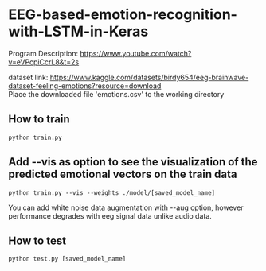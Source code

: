 # EEG-based-emotion-recognition-with-LSTM-in-Keras

Program Description: https://www.youtube.com/watch?v=eVPcpiCcrL8&t=2s <br />

dataset link: https://www.kaggle.com/datasets/birdy654/eeg-brainwave-dataset-feeling-emotions?resource=download <br />
Place the downloaded file 'emotions.csv' to the working directory 

<h2>How to train</h2>

```
python train.py
```

<h2>Add --vis as option to see the visualization of the predicted emotional vectors on the train data</h2>

```
python train.py --vis --weights ./model/[saved_model_name]
```

You can add white noise data augmentation with --aug option, however performance degrades with eeg signal data unlike audio data.

<h2>How to test</h2>

```
python test.py [saved_model_name]
```
